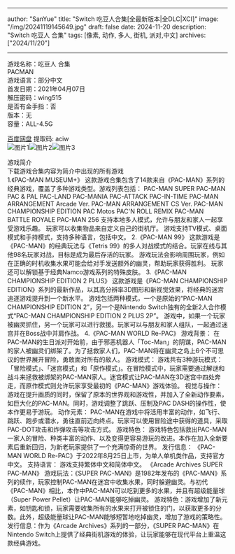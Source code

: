 
---
author: "SanYue"
title: "Switch 吃豆人合集[全最新版本|全DLC|XCI]"
image: "/img/20241119145649.jpg"
draft: false
date: 2024-11-20
description: "Switch 吃豆人 合集"
tags: [像素, 动作, 多人, 街机, 派对,中文]
archives: ["2024/11/20"]

---

游戏名称：吃豆人 合集   
PACMAN    
游戏语言：部分中文  
首发日期：2021年04月07日  
解压密码：wing515  
是否有金手指：否  
版本：无   
容量：ALL-4.5G

[百度网盘](https://pan.baidu.com/s/1xiFpYmRbfkrin1QXdlglFw) 提取码: aciw  
![图片1](/img/scds06.jpg)![图片2](/img/scds07.jpg)![图片3](/img/scds09.jpg)  

游戏简介  
下载游戏合集内容为简介中出现的所有游戏   
1.《PAC-MAN MUSEUM+》
这款游戏合集包含了14款来自《PAC-MAN》系列的经典游戏，覆盖了多种游戏类型。游戏列表包括：
PAC-MAN
SUPER PAC-MAN
PAC & PAL
PAC-LAND
PAC-MANIA
PAC-ATTACK
PAC-IN-TIME
PAC-MAN ARRANGEMENT Arcade Ver.
PAC-MAN ARRANGEMENT CS Ver.
PAC-MAN CHAMPIONSHIP EDITION
PAC Motos
PAC'N ROLL REMIX
PAC-MAN BATTLE ROYALE
PAC-MAN 256
支持本地多人模式，允许与朋友和家人一起享受游戏乐趣。
玩家可以收集物品来自定义自己的街机厅。
游戏支持TV模式、桌面模式和手持模式，支持多种语言，包括中文。
2.《PAC-MAN 99》
这款游戏是《PAC-MAN》的经典玩法与《Tetris 99》的多人对战模式的结合。玩家在线与其他98名玩家对战，目标是成为最后存活的玩家。
游戏玩法会影响周围玩家，例如在正确的时机收集水果可能会给对手发送额外的幽灵，帮助玩家获得胜利。
玩家还可以解锁基于经典Namco游戏系列的特殊皮肤。
3.《PAC-MAN CHAMPIONSHIP EDITION 2 PLUS》
这款游戏是《PAC-MAN CHAMPIONSHIP EDITION》系列的最新作品，以其高分辨率3D图形和新视觉效果，将经典的迷宫追逐游戏提升到一个新水平。
游戏包括两种模式，一个是原始的“PAC-MAN CHAMPIONSHIP EDITION 2”，另一个是Nintendo Switch独有的全新2人合作模式“PAC-MAN CHAMPIONSHIP EDITION 2 PLUS 2P”。
游戏中，如果一个玩家被幽灵抓住，另一个玩家可以进行救援。玩家可以与朋友和家人组队，一起通过迷宫并在Boss战中并肩作战。
4.《PAC-MAN WORLD Re-PAC》
游戏背景：
在PAC-MAN的生日派对开始前，由于邪恶机器人「Toc-Man」的阴谋，PAC-MAN的家人被幽灵们绑架了。为了拯救家人们，PAC-MAN将在幽灵之岛上6个不可思议的世界展开冒险，勇敢面对所有的敌人。
游戏模式：
游戏共有3种游玩模式：「冒险模式」、「迷宫模式」和「原作模式」。在冒险模式中，玩家需要通过解谜和战斗来拯救被绑架的PAC-MAN家人。迷宫模式让PAC-MAN在3D迷宫中四处奔走，而原作模式则允许玩家享受最初的《PAC-MAN》游戏体验。
视觉与操作：
游戏在提升画质的同时，保留了原本的世界观和游戏性，并加入了全新动作要素，如巨大化的PAC-MAN。同时，游戏调整了跳跃、压制及PAC DASH的操作性，使本作更易于游玩。
动作元素：
PAC-MAN在游戏中将活用丰富的动作，如飞行、跳跃、跑步或潜水，勇往直前迈向终点。玩家可以使用冒险途中获得的道具，采取PAC-DOT攻击和炸弹攻击等攻击方式。
游戏特色：
游戏特色包括救出PAC-MAN一家人的冒险、种类丰富的动作、以及变得更容易游玩的改进。本作在加入全新要素后重新回归，为新老玩家提供了一个充满惊奇的世界。
发行信息：
《PAC-MAN WORLD Re-PAC》于2022年8月25日上市，为单人单机类作品，支持官方中文。
支持语言：
游戏支持繁体中文和简体中文。
《Arcade Archives SUPER PAC-MAN》
游戏玩法：《SUPER PAC-MAN》是1982年发布的《PAC-MAN》系列的续作，玩家控制PAC-MAN在迷宫中收集水果，同时躲避幽灵。与初代《PAC-MAN》相比，本作中PAC-MAN可以吃到更多的水果，并且有超级能量球（Super Power Pellet）让PAC-MAN能够吃掉幽灵。
游戏特色：游戏增加了新元素，如钥匙和锁，玩家需要收集所有的水果来打开被锁住的门，以获取更多的分数。此外，超级能量球让PAC-MAN能够短暂地吃掉幽灵，增加了游戏的策略性。
发行信息：作为《Arcade Archives》系列的一部分，《SUPER PAC-MAN》在Nintendo Switch上提供了经典街机游戏的体验，让玩家能够在现代平台上重温这款经典游戏。
